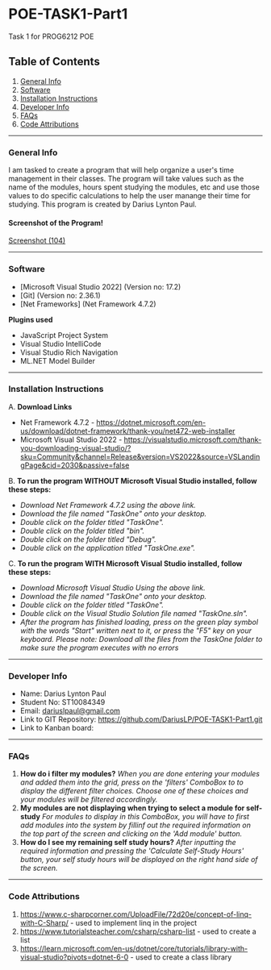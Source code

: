 # POE-TASK1-Part1
Task 1 for PROG6212 POE
## Table of Contents
1. [General Info](#general-info)
2. [Software](#software)
3. [Installation Instructions](#installation-instructions)
4. [Developer Info](#developer-info)
5. [FAQs](#faqs)
6. [Code Attributions](#code-attributions) 
***
### General Info
I am tasked to create a program that will help organize a user's time management in their classes. The program will take values such as the name of the modules, hours spent studying the modules, etc and use those values to do specific calculations to help the user manange their time for studying. This program is created by Darius Lynton Paul.
#### Screenshot of the Program!
[Screenshot (104)](https://user-images.githubusercontent.com/104988211/191054849-66882bd6-1e9c-4a45-b5ac-961726f60a43.png)
***
### Software
* [Microsoft Visual Studio 2022] (Version no: 17.2)
* [Git] (Version no: 2.36.1)
* [Net Frameworks] (Net Framework 4.7.2)

**Plugins used**
* JavaScript Project System
* Visual Studio IntelliCode
* Visual Studio Rich Navigation
* ML.NET Model Builder
***
### Installation Instructions
A. **Download Links**
* Net Framework 4.7.2 - https://dotnet.microsoft.com/en-us/download/dotnet-framework/thank-you/net472-web-installer
* Microsoft Visual Studio 2022 - https://visualstudio.microsoft.com/thank-you-downloading-visual-studio/?sku=Community&channel=Release&version=VS2022&source=VSLandingPage&cid=2030&passive=false

B. **To run the program WITHOUT Microsoft Visual Studio installed, follow these steps:**
* _Download Net Framework 4.7.2 using the above link._
* _Download the file named "TaskOne" onto your desktop._
* _Double click on the folder titled "TaskOne"._
* _Double click on the folder titled "bin"._
* _Double click on the folder titled "Debug"._
* _Double click on the application titled "TaskOne.exe"._

C. **To run the program WITH Microsoft Visual Studio installed, follow these steps:**
* _Download Microsoft Visual Studio Using the above link._
* _Download the file named "TaskOne" onto your desktop._
* _Double click on the folder titled "TaskOne"._
* _Double click on the Visual Studio Solution file named "TaskOne.sln"._
* _After the program has finished loading, press on the green play symbol with the words "Start" written next to it, or press the "F5" key on your keyboard._
_Please note: Download all the files from the TaskOne folder to make sure the program executes with no errors_
***
### Developer Info
* Name: Darius Lynton Paul
* Student No: ST10084349
* Email: dariuslpaul@gmail.com
* Link to GIT Repository: https://github.com/DariusLP/POE-TASK1-Part1.git
* Link to Kanban board: 
***
### FAQs
1. **How do i filter my modules?**
_When you are done entering your modules and added them into the grid, press on the 'filters' ComboBox to to display the different filter choices. Choose one of these choices and your modules will be filtered accordingly._
2. **My modules are not displaying when trying to select a module for self-study**
_For modules to display in this ComboBox, you will have to first add modules into the system by fillinf out the required information on the top part of the screen and clicking on the 'Add module' button._
3. **How do I see my remaining self study hours?**
_After inputting the required information and pressing the 'Calculate Self-Study Hours' button, your self study hours will be displayed on the right hand side of the screen._
***
### Code Attributions
1. https://www.c-sharpcorner.com/UploadFile/72d20e/concept-of-linq-with-C-Sharp/ - used to implement linq in the project
2. https://www.tutorialsteacher.com/csharp/csharp-list - used to create a list 
3.  https://learn.microsoft.com/en-us/dotnet/core/tutorials/library-with-visual-studio?pivots=dotnet-6-0 - used to create a class library
